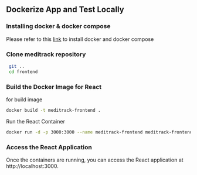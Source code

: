 
## Dockerize App and Test Locally
### Installing docker & docker compose
Please refer to this [link](https://support.netfoundry.io/hc/en-us/articles/360057865692-Installing-Docker-and-docker-compose-for-Ubuntu-20-04) to install docker and docker compose

### Clone meditrack repository
```bash
 git ..
 cd frontend
```

### Build the Docker Image for React
for build image
```bash
docker build -t meditrack-frontend .
```
Run the React Container
```bash
docker run -d -p 3000:3000 --name meditrack-frontend meditrack-frontend
```

### Access the React Application
Once the containers are running, you can access the React application at http://localhost:3000.